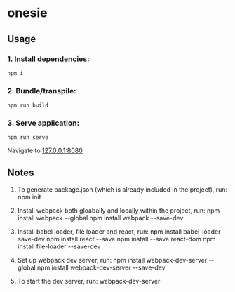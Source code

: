 # onesie

## Usage
### 1. Install dependencies:

```
npm i 
```

### 2. Bundle/transpile:

```
npm run build
```

### 3. Serve application:

```
npm run serve 
```

Navigate to [127.0.0.1:8080](http://127.0.0.1:8080/)


## Notes
1. To generate package.json (which is already included in the project), run:
   npm init

2. Install webpack both gloabally and locally within the project, run:
   npm install webpack --global
   npm install webpack --save-dev

3. Install babel loader, file loader and react, run:
   npm install babel-loader --save-dev
   npm install react --save
   npm install --save react-dom
   npm install file-loader --save-dev

4. Set up webpack dev server, run:
   npm install webpack-dev-server --global
   npm install webpack-dev-server --save-dev

5. To start the dev server, run:
   webpack-dev-server









